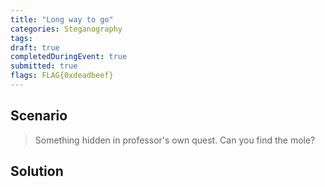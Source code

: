 ```yaml
---
title: "Long way to go"
categories: Steganography
tags: 
draft: true
completedDuringEvent: true
submitted: true
flags: FLAG{0xdeadbeef}
---
```

## Scenario

> Something hidden in professor's own quest. Can you find the mole?

## Solution
